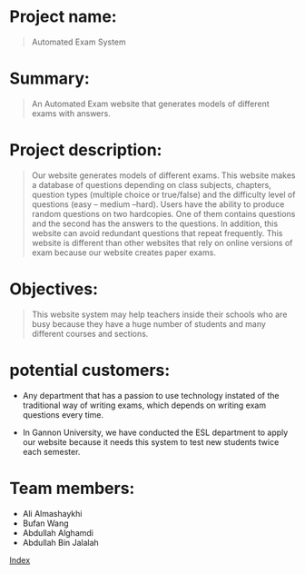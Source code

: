 # Project name: #
> Automated Exam System

# Summary: #
> An Automated Exam website that generates models of different exams with answers.

# Project description: #
> Our website generates models of different exams. This website makes a database of questions depending on class subjects, chapters, question types (multiple choice or true/false) and the difficulty level of questions (easy – medium –hard).
> Users have the ability to produce random questions on two hardcopies. One of them contains questions and the second has the answers to the questions.
> In addition, this website can avoid redundant questions that repeat frequently.
> This website is different than other websites that rely on online versions of exam because our website creates paper exams.

# Objectives: #
> This website system may help teachers inside their schools who are busy because they have a huge number of students and many different courses and sections.

# potential customers: #
  * Any department that has a passion to use technology instated of the traditional way of writing exams, which depends on writing exam questions every time.

  * In Gannon University, we have conducted the ESL department to apply our website because it needs this system to test new students twice each semester.

# Team members: #
  * Ali Almashaykhi
  * Bufan Wang
  * Abdullah Alghamdi
  * Abdullah Bin Jalalah


[Index](Index.md)